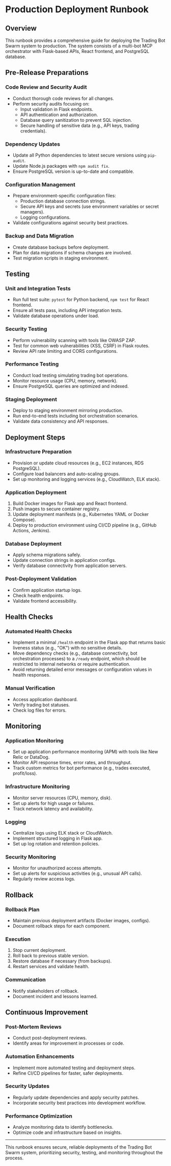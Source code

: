 # Production Deployment Runbook

## Overview
This runbook provides a comprehensive guide for deploying the Trading Bot Swarm system to production. The system consists of a multi-bot MCP orchestrator with Flask-based APIs, React frontend, and PostgreSQL database.

## Pre-Release Preparations

### Code Review and Security Audit
- Conduct thorough code reviews for all changes.
- Perform security audits focusing on:
  - Input validation in Flask endpoints.
  - API authentication and authorization.
  - Database query sanitization to prevent SQL injection.
  - Secure handling of sensitive data (e.g., API keys, trading credentials).

### Dependency Updates
- Update all Python dependencies to latest secure versions using `pip-audit`.
- Update Node.js packages with `npm audit fix`.
- Ensure PostgreSQL version is up-to-date and compatible.

### Configuration Management
- Prepare environment-specific configuration files:
  - Production database connection strings.
  - Secure API keys and secrets (use environment variables or secret managers).
  - Logging configurations.
- Validate configurations against security best practices.

### Backup and Data Migration
- Create database backups before deployment.
- Plan for data migrations if schema changes are involved.
- Test migration scripts in staging environment.

## Testing

### Unit and Integration Tests
- Run full test suite: `pytest` for Python backend, `npm test` for React frontend.
- Ensure all tests pass, including API integration tests.
- Validate database operations under load.

### Security Testing
- Perform vulnerability scanning with tools like OWASP ZAP.
- Test for common web vulnerabilities (XSS, CSRF) in Flask routes.
- Review API rate limiting and CORS configurations.

### Performance Testing
- Conduct load testing simulating trading bot operations.
- Monitor resource usage (CPU, memory, network).
- Ensure PostgreSQL queries are optimized and indexed.

### Staging Deployment
- Deploy to staging environment mirroring production.
- Run end-to-end tests including bot orchestration scenarios.
- Validate data consistency and API responses.

## Deployment Steps

### Infrastructure Preparation
- Provision or update cloud resources (e.g., EC2 instances, RDS PostgreSQL).
- Configure load balancers and auto-scaling groups.
- Set up monitoring and logging services (e.g., CloudWatch, ELK stack).

### Application Deployment
1. Build Docker images for Flask app and React frontend.
2. Push images to secure container registry.
3. Update deployment manifests (e.g., Kubernetes YAML or Docker Compose).
4. Deploy to production environment using CI/CD pipeline (e.g., GitHub Actions, Jenkins).

### Database Deployment
- Apply schema migrations safely.
- Update connection strings in application configs.
- Verify database connectivity from application servers.

### Post-Deployment Validation
- Confirm application startup logs.
- Check health endpoints.
- Validate frontend accessibility.

## Health Checks

### Automated Health Checks
- Implement a minimal `/health` endpoint in the Flask app that returns basic liveness status (e.g., "OK") with no sensitive details.
- Move dependency checks (e.g., database connectivity, bot orchestration processes) to a `/ready` endpoint, which should be restricted to internal networks or require authentication.
- Avoid returning detailed error messages or configuration values in health responses.

### Manual Verification
- Access application dashboard.
- Verify trading bot statuses.
- Check log files for errors.

## Monitoring

### Application Monitoring
- Set up application performance monitoring (APM) with tools like New Relic or DataDog.
- Monitor API response times, error rates, and throughput.
- Track custom metrics for bot performance (e.g., trades executed, profit/loss).

### Infrastructure Monitoring
- Monitor server resources (CPU, memory, disk).
- Set up alerts for high usage or failures.
- Track network latency and availability.

### Logging
- Centralize logs using ELK stack or CloudWatch.
- Implement structured logging in Flask app.
- Set up log rotation and retention policies.

### Security Monitoring
- Monitor for unauthorized access attempts.
- Set up alerts for suspicious activities (e.g., unusual API calls).
- Regularly review access logs.

## Rollback

### Rollback Plan
- Maintain previous deployment artifacts (Docker images, configs).
- Document rollback steps for each component.

### Execution
1. Stop current deployment.
2. Roll back to previous stable version.
3. Restore database if necessary (from backups).
4. Restart services and validate health.

### Communication
- Notify stakeholders of rollback.
- Document incident and lessons learned.

## Continuous Improvement

### Post-Mortem Reviews
- Conduct post-deployment reviews.
- Identify areas for improvement in processes or code.

### Automation Enhancements
- Implement more automated testing and deployment steps.
- Refine CI/CD pipelines for faster, safer deployments.

### Security Updates
- Regularly update dependencies and apply security patches.
- Incorporate security best practices into development workflow.

### Performance Optimization
- Analyze monitoring data to identify bottlenecks.
- Optimize code and infrastructure based on insights.

---

This runbook ensures secure, reliable deployments of the Trading Bot Swarm system, prioritizing security, testing, and monitoring throughout the process.